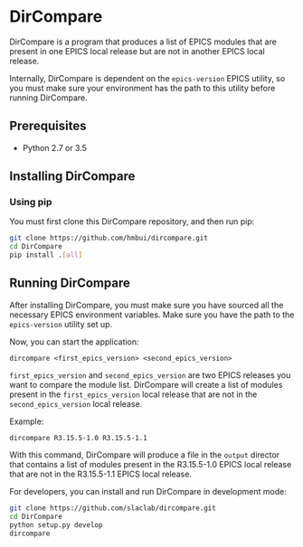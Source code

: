 # DirCompare

DirCompare is a program that produces a list of EPICS modules that are present in one EPICS local release but are not in another EPICS local release.

Internally, DirCompare is dependent on the ```epics-version``` EPICS utility, so you must make sure your environment has the path to this utility before running DirCompare.

## Prerequisites
* Python 2.7 or 3.5

## Installing DirCompare
### Using pip
You must first clone this DirCompare repository, and then run pip:

```sh
git clone https://github.com/hmbui/dircompare.git
cd DirCompare
pip install .[all]
```

## Running DirCompare
After installing DirCompare, you must make sure you have sourced all the necessary EPICS environment variables. Make sure you have the path to the ```epics-version``` utility set up.

Now, you can start the application:

```dircompare <first_epics_version> <second_epics_version>```

```first_epics_version``` and ```second_epics_version``` are two EPICS releases you want to compare the module list. DirCompare will create a list of modules present in the ```first_epics_version``` local release that are not in the ```second_epics_version``` local release.

Example:

```dircompare R3.15.5-1.0 R3.15.5-1.1```

With this command, DirCompare will produce a file in the ```output``` director that contains a list of modules present in the R3.15.5-1.0 EPICS local release that are not in the R3.15.5-1.1 EPICS local release.

For developers, you can install and run DirCompare in development mode:

```sh
git clone https://github.com/slaclab/dircompare.git
cd DirCompare
python setup.py develop
dircompare
```

